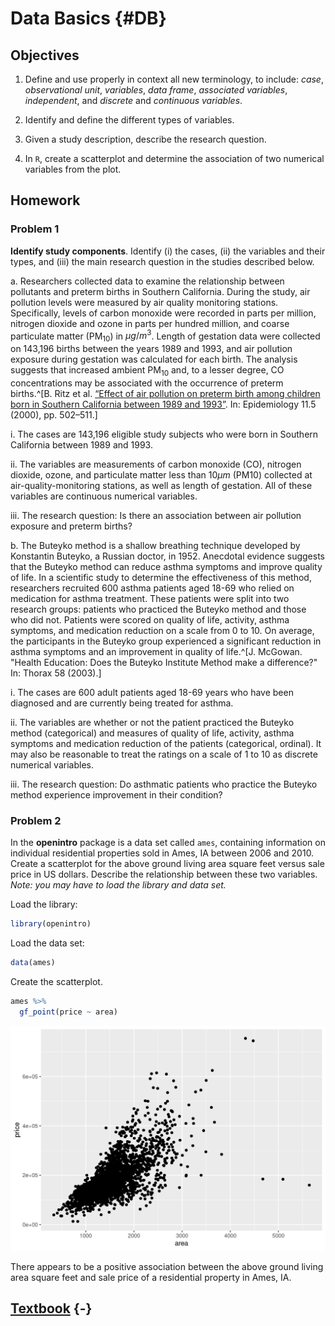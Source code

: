 # Data Basics {#DB}

## Objectives  

1) Define and use properly in context all new terminology, to include: *case*, *observational unit*, *variables*, *data frame*, *associated variables*, *independent*, and *discrete* and *continuous variables*.   

2) Identify and define the different types of variables.  

3) Given a study description, describe the research question.  

4) In `R`, create a scatterplot and determine the association of two numerical variables from the plot.  


## Homework    

### Problem 1  

**Identify study components**. Identify (i) the cases, (ii) the variables and their types, and (iii) the main research question in the studies described below.

a. Researchers collected data to examine the relationship between pollutants and preterm births in Southern California. During the study, air pollution levels were measured by air quality monitoring stations. Specifically, levels of carbon monoxide were recorded in parts per million, nitrogen dioxide and ozone in parts per hundred million, and coarse particulate matter (PM$_{10}$) in $\mu g/m^3$. Length of gestation data were collected on 143,196 births between the years 1989 and 1993, and air pollution exposure during gestation was calculated for each birth. The analysis suggests that increased ambient PM$_{10}$ and, to a lesser degree, CO concentrations may be associated with the occurrence of preterm births.^[B. Ritz et al. [“Effect of air pollution on preterm birth among children born in Southern California
between 1989 and 1993”](http://journals.lww.com/epidem/Abstract/2000/09000/Effect_of_Air_Pollution_on_Preterm_Birth_Among.4.aspx).  In:  Epidemiology 11.5 (2000), pp. 502–511.]


  i. The cases are 143,196 eligible study subjects who were born in Southern California between 1989 and 1993.

  ii. The variables are measurements of carbon monoxide (CO), nitrogen dioxide, ozone, and particulate matter less than 10$\mu m$ (PM10) collected at air-quality-monitoring stations, as well as length of gestation. All of these variables are continuous numerical variables.  

  iii. The research question: Is there an association between air pollution exposure and preterm births?  


b. The Buteyko method is a shallow breathing technique developed by Konstantin Buteyko, a Russian doctor, in 1952. Anecdotal evidence suggests that the Buteyko method can reduce asthma symptoms and improve quality of life. In a scientific study to determine the effectiveness of this method, researchers recruited 600 asthma patients aged 18-69 who relied on medication for asthma treatment. These patients were split into two research groups: patients who practiced the Buteyko method and those who did not. Patients were scored on quality of life, activity, asthma symptoms, and medication reduction on a scale from 0 to 10. On average, the participants in the Buteyko group experienced a significant reduction in asthma symptoms and an improvement in quality of life.^[J. McGowan. "Health Education: Does the Buteyko Institute Method make a difference?" In: Thorax 58 (2003).]


  i. The cases are 600 adult patients aged 18-69 years who have been diagnosed and are currently being treated for asthma.  

  ii. The variables are whether or not the patient practiced the Buteyko method (categorical) and measures of quality of life, activity, asthma symptoms and medication reduction of the patients (categorical, ordinal). It may also be reasonable to treat the ratings on a scale of 1 to 10 as discrete numerical variables.  

  iii. The research question: Do asthmatic patients who practice the Buteyko method experience improvement in their condition?


### Problem 2  

In the **openintro** package is a data set called `ames`, containing information on individual residential properties sold in Ames, IA between 2006 and 2010. Create a scatterplot for the above ground living area square feet versus sale price in US dollars. Describe the relationship between these two variables. *Note: you may have to load the library and data set.*

Load the library:  


```r
library(openintro)
```

Load the data set: 


```r
data(ames)
```

Create the scatterplot.


```r
ames %>%
  gf_point(price ~ area)
```

<img src="02-Data-Basics-Solutions_files/figure-html/unnamed-chunk-3-1.png" width="672" />

There appears to be a positive association between the above ground living area square feet and sale price of a residential property in Ames, IA.  


## [Textbook](https://ds-usafa.github.io/Computational-Probability-and-Statistics/DB.html) {-}
